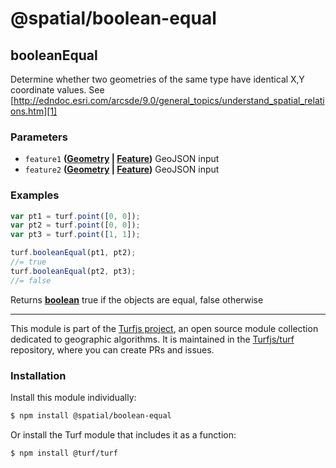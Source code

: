 # @spatial/boolean-equal

<!-- Generated by documentation.js. Update this documentation by updating the source code. -->

## booleanEqual

Determine whether two geometries of the same type have identical X,Y coordinate values.
See [http://edndoc.esri.com/arcsde/9.0/general_topics/understand_spatial_relations.htm][1]

### Parameters

-   `feature1` **([Geometry][2] \| [Feature][3])** GeoJSON input
-   `feature2` **([Geometry][2] \| [Feature][3])** GeoJSON input

### Examples

```javascript
var pt1 = turf.point([0, 0]);
var pt2 = turf.point([0, 0]);
var pt3 = turf.point([1, 1]);

turf.booleanEqual(pt1, pt2);
//= true
turf.booleanEqual(pt2, pt3);
//= false
```

Returns **[boolean][4]** true if the objects are equal, false otherwise

[1]: http://edndoc.esri.com/arcsde/9.0/general_topics/understand_spatial_relations.htm

[2]: https://tools.ietf.org/html/rfc7946#section-3.1

[3]: https://tools.ietf.org/html/rfc7946#section-3.2

[4]: https://developer.mozilla.org/docs/Web/JavaScript/Reference/Global_Objects/Boolean

<!-- This file is automatically generated. Please don't edit it directly:
if you find an error, edit the source file (likely index.js), and re-run
./scripts/generate-readmes in the turf project. -->

---

This module is part of the [Turfjs project](http://turfjs.org/), an open source
module collection dedicated to geographic algorithms. It is maintained in the
[Turfjs/turf](https://github.com/Turfjs/turf) repository, where you can create
PRs and issues.

### Installation

Install this module individually:

```sh
$ npm install @spatial/boolean-equal
```

Or install the Turf module that includes it as a function:

```sh
$ npm install @turf/turf
```
